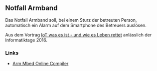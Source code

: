 ## Notfall Armband 

Das Notfall Armband soll, bei einem Sturz der betreuten Person, automatisch ein Alarm auf dem Smartphone des Betreuers auslösen.

Aus dem Vortrag [IoT was es ist - und wie es Leben rettet](https://github.com/mc-b/IoTKit/blob/master/Talks/2016-06-03-IoTLebenRetten/Informatiktage_IoTLebenRetten.pdf) anlässlich der Informatiktage 2016.


### Links

*  [Arm Mbed Online Compiler](https://os.mbed.com/compiler/#import:/teams/IoTKitV3/code/FXOS8700QV2Alarm/)
